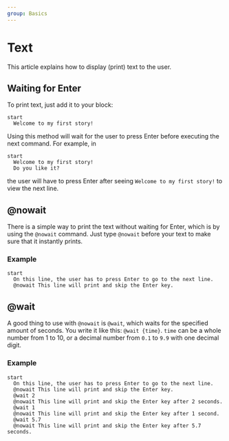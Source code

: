```yaml
---
group: Basics
---
```


# Text
This article explains how to display (print) text to the user.

## Waiting for Enter
To print text, just add it to your block:
``` storymatic
start
  Welcome to my first story!
```

Using this method will wait for the user to press Enter before executing the next command. For example, in
``` storymatic
start
  Welcome to my first story!
  Do you like it?
```
the user will have to press Enter after seeing `Welcome to my first story!` to view the next line.

## @nowait
There is a simple way to print the text without waiting for Enter, which is by using the `@nowait` command. Just type `@nowait` before your text to make sure that it instantly prints.

### Example
``` storymatic
start
  On this line, the user has to press Enter to go to the next line.
  @nowait This line will print and skip the Enter key.
```

## @wait
A good thing to use with `@nowait` is `@wait`, which waits for the specified amount of seconds. You write it like this: `@wait {time}`.
`time` can be a whole number from 1 to 10, or a decimal number from `0.1` to `9.9` with one decimal digit.

### Example
``` storymatic
start
  On this line, the user has to press Enter to go to the next line.
  @nowait This line will print and skip the Enter key.
  @wait 2
  @nowait This line will print and skip the Enter key after 2 seconds.
  @wait 1
  @nowait This line will print and skip the Enter key after 1 second.
  @wait 5.7
  @nowait This line will print and skip the Enter key after 5.7 seconds.
```
